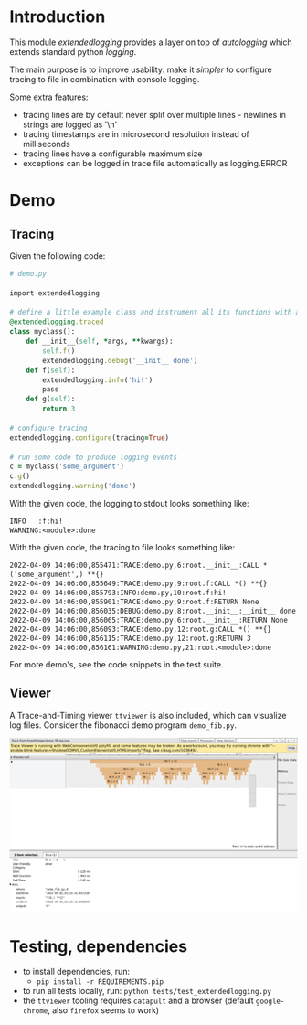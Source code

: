 # Introduction

This module *extendedlogging* provides a layer on top of *autologging* which extends standard python *logging*.

The main purpose is to improve usability: make it *simpler* to configure tracing to file in combination with console logging.

Some extra features:
* tracing lines are by default never split over multiple lines - newlines in strings are logged as '\n'
* tracing timestamps are in microsecond resolution instead of milliseconds
* tracing lines have a configurable maximum size
* exceptions can be logged in trace file automatically as logging.ERROR

# Demo

## Tracing

Given the following code:
```rb
# demo.py

import extendedlogging

# define a little example class and instrument all its functions with autologging
@extendedlogging.traced
class myclass():
    def __init__(self, *args, **kwargs):
        self.f()
        extendedlogging.debug('__init__ done')
    def f(self):
        extendedlogging.info('hi!')
        pass
    def g(self):
        return 3

# configure tracing
extendedlogging.configure(tracing=True)

# run some code to produce logging events
c = myclass('some_argument')
c.g()
extendedlogging.warning('done')


```

With the given code, the logging to stdout looks something like:
```
INFO   :f:hi!
WARNING:<module>:done
```

With the given code, the tracing to file looks something like:
```
2022-04-09 14:06:00,855471:TRACE:demo.py,6:root.__init__:CALL *('some_argument',) **{}
2022-04-09 14:06:00,855649:TRACE:demo.py,9:root.f:CALL *() **{}
2022-04-09 14:06:00,855793:INFO:demo.py,10:root.f:hi!
2022-04-09 14:06:00,855901:TRACE:demo.py,9:root.f:RETURN None
2022-04-09 14:06:00,856035:DEBUG:demo.py,8:root.__init__:__init__ done
2022-04-09 14:06:00,856065:TRACE:demo.py,6:root.__init__:RETURN None
2022-04-09 14:06:00,856093:TRACE:demo.py,12:root.g:CALL *() **{}
2022-04-09 14:06:00,856115:TRACE:demo.py,12:root.g:RETURN 3
2022-04-09 14:06:00,856161:WARNING:demo.py,21:root.<module>:done
```

For more demo's, see the code snippets in the test suite.

## Viewer

A Trace-and-Timing viewer `ttviewer` is also included, which can visualize log files.
Consider the fibonacci demo program `demo_fib.py`. 

![fibonacci tracing viewer demo](tests/demo_fib.png)

# Testing, dependencies

* to install dependencies, run: 
  * `pip install -r REQUIREMENTS.pip`
* to run all tests locally, run: `python tests/test_extendedlogging.py`
* the `ttviewer` tooling requires `catapult` and a browser (default `google-chrome`, also `firefox` seems to work)

